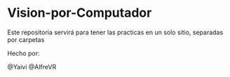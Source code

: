 # Vision-por-Computador

Este repositoria servirá para tener las practicas en un solo sitio, separadas por carpetas

Hecho por: 

@Yaivi
@AlfreVR